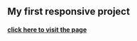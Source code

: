 ## My first responsive project
#### <a href="https://fnsigor.github.io/Responsive_Form/" target="_blank">click here to visit the page</a>
